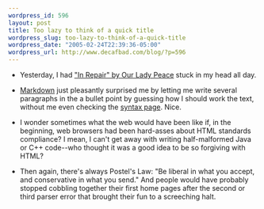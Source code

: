 ```yaml
--- 
wordpress_id: 596
layout: post
title: Too lazy to think of a quick title
wordpress_slug: too-lazy-to-think-of-a-quick-title
wordpress_date: "2005-02-24T22:39:36-05:00"
wordpress_url: http://www.decafbad.com/blog/?p=596
---
```

* Yesterday, I had ["In Repair" by Our Lady Peace][olp] stuck in my head all day.

[olp]:http://phobos.apple.com/WebObjects/MZStore.woa/wa/viewAlbum?playlistId=892650&#38;selectedItemId=1189189

* [Markdown][md] just pleasantly surprised me by letting me write several paragraphs in the a bullet point by guessing how I should work the text, without me even checking the [syntax page][mdsyn].  Nice.

[md]:http://daringfireball.net/projects/markdown/
[mdsyn]:http://daringfireball.net/projects/markdown/syntax

* I wonder sometimes what the web would have been like if, in the beginning, web browsers had been hard-asses about HTML standards compliance?  I mean, I can't get away with writing half-malformed Java or C++ code--who thought it was a good idea to be so forgiving with HTML?

* Then again, there's always Postel's Law: "Be liberal in what you accept, and conservative in what you send."  And people would have probably stopped cobbling together their first home pages after the second or third parser error that brought their fun to a screeching halt.

[exc]:http://diveintomark.org/archives/2004/01/08/postels-law
